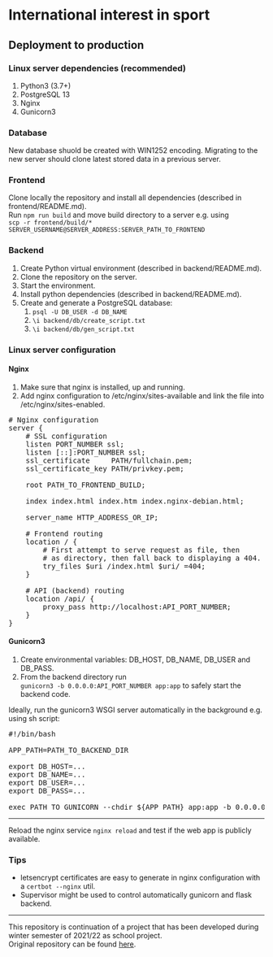 # International interest in sport

## Deployment to production

### Linux server dependencies (recommended)
1. Python3 (3.7+)
2. PostgreSQL 13
3. Nginx
4. Gunicorn3

### Database
New database shuold be created with WIN1252 encoding.
Migrating to the new server should clone latest stored data in a previous server.

### Frontend
Clone locally the repository and install all dependencies (described in frontend/README.md).<br>
Run `npm run build` and move build directory to a server e.g. using <br>
`scp -r frontend/build/* SERVER_USERNAME@SERVER_ADDRESS:SERVER_PATH_TO_FRONTEND`

### Backend
1. Create Python virtual environment (described in backend/README.md).
2. Clone the repository on the server.
3. Start the environment.
4. Install python dependencies (described in backend/README.md).
5. Create and generate a PostgreSQL database:
    1. `psql -U DB_USER -d DB_NAME`
    2. `\i backend/db/create_script.txt`
    3. `\i backend/db/gen_script.txt`

### Linux server configuration
#### Nginx
1. Make sure that nginx is installed, up and running.
2. Add nginx configuration to /etc/nginx/sites-available and link the file into
   /etc/nginx/sites-enabled.
<pre>
# Nginx configuration
server {
    # SSL configuration
    listen PORT_NUMBER ssl;
    listen [::]:PORT_NUMBER ssl;
    ssl_certificate     PATH/fullchain.pem;
    ssl_certificate_key PATH/privkey.pem;

    root PATH_TO_FRONTEND_BUILD;

    index index.html index.htm index.nginx-debian.html;
    
    server_name HTTP_ADDRESS_OR_IP;
    
    # Frontend routing
    location / {
        # First attempt to serve request as file, then
        # as directory, then fall back to displaying a 404.
        try_files $uri /index.html $uri/ =404;
    }
    
    # API (backend) routing
    location /api/ {
        proxy_pass http://localhost:API_PORT_NUMBER;
    }
}
</pre>

#### Gunicorn3
1. Create environmental variables: DB_HOST, DB_NAME, DB_USER and DB_PASS.
2. From the backend directory run <br>
   `gunicorn3 -b 0.0.0.0:API_PORT_NUMBER app:app` to safely start the backend code.

Ideally, run the gunicorn3 WSGI server automatically in the background e.g. using sh script:
<pre>
#!/bin/bash

APP_PATH=PATH_TO_BACKEND_DIR

export DB_HOST=...
export DB_NAME=...
export DB_USER=...
export DB_PASS=...

exec PATH_TO_GUNICORN --chdir ${APP_PATH} app:app -b 0.0.0.0:API_PORT_NUMBER
</pre>

<hr>

Reload the nginx service `nginx reload` and test if the web app is publicly available.

### Tips
* letsencrypt certificates are easy to generate in nginx configuration with a `certbot --nginx` util.
* Supervisor might be used to control automatically gunicorn and flask backend.

<hr>
This repository is continuation of a project that has been developed during winter semester of 2021/22 as school project. <br>
Original repository can be found <a href='https://github.com/TIS2021-FMFI/zaujem-o-sport'>here</a>.
